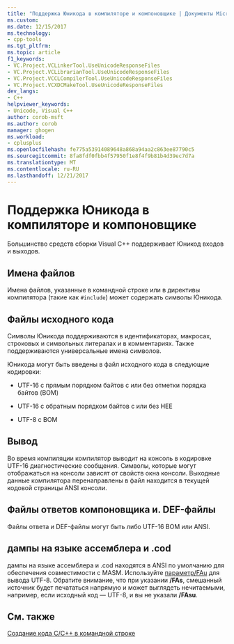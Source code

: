 ```yaml
---
title: "Поддержка Юникода в компиляторе и компоновщике | Документы Microsoft"
ms.custom: 
ms.date: 12/15/2017
ms.technology:
- cpp-tools
ms.tgt_pltfrm: 
ms.topic: article
f1_keywords:
- VC.Project.VCLinkerTool.UseUnicodeResponseFiles
- VC.Project.VCLibrarianTool.UseUnicodeResponseFiles
- VC.Project.VCCLCompilerTool.UseUnicodeResponseFiles
- VC.Project.VCXDCMakeTool.UseUnicodeResponseFiles
dev_langs:
- C++
helpviewer_keywords:
- Unicode, Visual C++
author: corob-msft
ms.author: corob
manager: ghogen
ms.workload:
- cplusplus
ms.openlocfilehash: fe775a53914089648a868a94aa2c863ee87790c5
ms.sourcegitcommit: 8fa8fdf0fbb4f57950f1e8f4f9b81b4d39ec7d7a
ms.translationtype: MT
ms.contentlocale: ru-RU
ms.lasthandoff: 12/21/2017
---
```

# <a name="unicode-support-in-the-compiler-and-linker"></a>Поддержка Юникода в компиляторе и компоновщике

Большинство средств сборки Visual C++ поддерживает Юникод входов и выходов.

## <a name="filenames"></a>Имена файлов

Имена файлов, указанные в командной строке или в директивы компилятора (такие как `#include`) может содержать символы Юникода.

## <a name="source-code-files"></a>Файлы исходного кода

Символы Юникода поддерживаются в идентификаторах, макросах, строковых и символьных литералах и в комментариях.  Также поддерживаются универсальные имена символов.

Юникода могут быть введены в файл исходного кода в следующие кодировки:

- UTF-16 с прямым порядком байтов с или без отметки порядка байтов (BOM)

- UTF-16 с обратным порядком байтов с или без НЕЕ

- UTF-8 с BOM

## <a name="output"></a>Вывод

Во время компиляции компилятор выводит на консоль в кодировке UTF-16 диагностические сообщения.  Символы, которые могут отображаться на консоли зависят от свойств окна консоли.  Выходные данные компилятора перенаправлены в файл находится в текущей кодовой страницы ANSI консоли.

## <a name="linker-response-files-and-def-files"></a>Файлы ответов компоновщика и. DEF-файлы

Файлы ответа и DEF-файлы могут быть либо UTF-16 BOM или ANSI.

## <a name="asm-and-cod-dumps"></a>дампы на языке ассемблера и .cod

дампы на языке ассемблера и .cod находятся в ANSI по умолчанию для обеспечения совместимости с MASM. Используйте [параметр/FAu](../../build/reference/fa-fa-listing-file.md) для вывода UTF-8. Обратите внимание, что при указании **/FAs**, смешанный источник будет печататься напрямую и может выглядеть нечитаемыми, например, если исходный код — UTF-8, и вы не указали **/FAsu**.

## <a name="see-also"></a>См. также

[Создание кода C/C++ в командной строке](../../build/building-on-the-command-line.md)